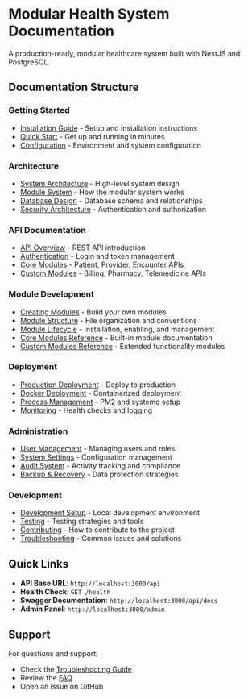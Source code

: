 # Modular Health System Documentation

A production-ready, modular healthcare system built with NestJS and PostgreSQL.

## Documentation Structure

### Getting Started
- [Installation Guide](./installation.md) - Setup and installation instructions
- [Quick Start](./quick-start.md) - Get up and running in minutes
- [Configuration](./configuration.md) - Environment and system configuration

### Architecture
- [System Architecture](./architecture/overview.md) - High-level system design
- [Module System](./architecture/modules.md) - How the modular system works
- [Database Design](./architecture/database.md) - Database schema and relationships
- [Security Architecture](./architecture/security.md) - Authentication and authorization

### API Documentation
- [API Overview](./api/overview.md) - REST API introduction
- [Authentication](./api/authentication.md) - Login and token management
- [Core Modules](./api/core-modules.md) - Patient, Provider, Encounter APIs
- [Custom Modules](./api/custom-modules.md) - Billing, Pharmacy, Telemedicine APIs

### Module Development
- [Creating Modules](./modules/creating-modules.md) - Build your own modules
- [Module Structure](./modules/structure.md) - File organization and conventions
- [Module Lifecycle](./modules/lifecycle.md) - Installation, enabling, and management
- [Core Modules Reference](./modules/core-modules.md) - Built-in module documentation
- [Custom Modules Reference](./modules/custom-modules.md) - Extended functionality modules

### Deployment
- [Production Deployment](./deployment/production.md) - Deploy to production
- [Docker Deployment](./deployment/docker.md) - Containerized deployment
- [Process Management](./deployment/process-management.md) - PM2 and systemd setup
- [Monitoring](./deployment/monitoring.md) - Health checks and logging

### Administration
- [User Management](./admin/users.md) - Managing users and roles
- [System Settings](./admin/settings.md) - Configuration management
- [Audit System](./admin/audit.md) - Activity tracking and compliance
- [Backup & Recovery](./admin/backup.md) - Data protection strategies

### Development
- [Development Setup](./development/setup.md) - Local development environment
- [Testing](./development/testing.md) - Testing strategies and tools
- [Contributing](./development/contributing.md) - How to contribute to the project
- [Troubleshooting](./development/troubleshooting.md) - Common issues and solutions

## Quick Links

- **API Base URL**: `http://localhost:3000/api`
- **Health Check**: `GET /health`
- **Swagger Documentation**: `http://localhost:3000/api/docs`
- **Admin Panel**: `http://localhost:3000/admin`

## Support

For questions and support:
- Check the [Troubleshooting Guide](./development/troubleshooting.md)
- Review the [FAQ](./faq.md)
- Open an issue on GitHub